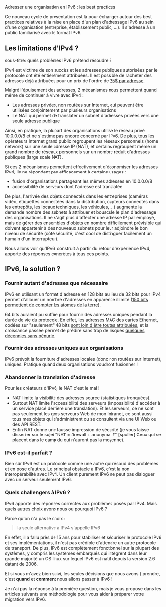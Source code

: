 
Adresser une organisation en IPv6 : les best practices

Ce nouveau cycle de présentation est là pour échanger autour des best practices relatives à la mise en place d'un plan d'adressage IPv6 au sein d'une organisation (entreprise, établissement public, ...). Il s'adresse à un public familiarisé avec le format IPv6.


## Les limitations d'IPv4 ?
sous-titre: quels problèmes IPv6 prétend résoudre ?

IPv4 est victime de son succès et les adresses publiques autorisées par le protocole ont été entièrement attribuées. Il est possible de racheter des adresses déjà attribuées pour un prix de l'ordre de [25$ par adresse](https://auctions.ipv4.global/).

Malgré l'épuisement des adresses, 2 mécanismes nous permettent quand même de continuer à vivre avec IPv4 :
 - Les adresses privées, non routées sur Internet,  qui peuvent être utilisées conjointement  par plusieurs organisations 
 - Le NAT qui permet de translater un subnet d'adresses privées vers une seule adresse publique 
  
Ainsi, en pratique, la plupart des organisations utilise le réseau privé 10.0.0.0/8 et ne s'estime pas encore concerné par  IPv6. De plus, tous les opérateurs Internet grand public regroupent les réseaux personnels (home network) sur une seule adresse IP (NAT), et certains regroupent même un grand nombre de réseaux personnels sur un nombre réduit d'adresses publiques (large scale NAT). 

Si ces 2 mécanismes permettent effectivement d'économiser les adresses IPv4, ils ne répondent pas efficacement à certains usages :
- fusion d'organisations partageant les mêmes adresses en 10.0.0.0/8
- accessibilité de serveurs dont l'adresse est translatée

De plus, l'arrivée des objets connectés dans les entreprises (caméras vidéo, étiquettes connectées dans la distribution, capteurs connectés dans les entrepôts, les locaux techniques, les véhicules, ...) augmente la demande nombre des subnets à attribuer et bouscule le plan d'adressage des organisations. 
Il ne s'agit plus d'affecter une adresse IP par employé, mais de gérer des ensembles d'objets en nombre difficilement prévisible qui doivent appartenir à des nouveaux subnets pour leur adjoindre le bon niveau de sécurité (côté sécurité, c'est cool  de distinguer facilement un humain d'un interrupteur).

Nous allons voir qu'IPv6, construit à partir  du retour d'expérience IPv4, apporte des réponses concrètes à tous ces points.


## IPv6, la solution ?

### Fournir autant d'adresses que nécessaire
IPv6 en utilisant un format d'adresse en 128 bits au lieu de 32 bits pour IPv4 permet d'allouer un nombre d'adresses en apparence illimité ([150 bits permettent de compter les atomes de la terre](https://fr.wikipedia.org/wiki/Ordres_de_grandeur_de_nombres#1039_%C3%A0_10100)). 

64 bits auraient pu suffire pour fournir des adresses uniques pendant la durée de vie du protocole. En effet, les adresses MAC des cartes Ethernet, codées sur "seulement" 48 bits  [sont loin d'être toutes attribuées](https://macaddress.io/statistics), et la croissance passée permet de prédire sans trop de risques [quelques décennies sans pénurie](https://macaddress.io/statistics/date).


### Fournir des adresses uniques aux organisations

IPv6 prévoit la fourniture d'adresses locales (donc non routées sur Internet), uniques. Pratique quand deux organisations voudront fusionner !

### Abandonner la translation d'adresse

Pour les créateurs d'IPv6, le NAT c'est le mal !

- NAT limite la visibilité des adresses source (statistiques tronquées).
- Surtout NAT limite l'accessibilité des serveurs (impossibilité d'accéder à un service placé derrière une translation). Et les serveurs, ce ne sont pas seulement les gros serveurs Web de mon Intranet, ce sont aussi tous mes objets qui s'administrent ou se consultent via une UI Web ou des API REST. 
- Enfin NAT  donne une fausse impression de sécurité (je vous laisse disserter sur le sujet "NAT = firewall + anonymat ?" [spoiler] Ceux qui se placent dans le camp du oui n'auront pas la moyenne).


### IPv6 est-il parfait ?

Bien sûr IPv6 est un protocole comme une autre qui résoud des problèmes et en pose d'autres. Le principal obstacle à IPv6, c'est la non interopérabilité avec IPv4. Un client purement IPv6 ne peut pas dialoguer avec un serveur seulement IPv6. 

### Quels challengers à IPv6 ?

IPv6 apporte des réponses correctes aux problèmes posés par IPv4. Mais quels autres choix avons nous ou pourquoi IPv6 ?

Parce qu'on n'a pas le choix : 

> la seule alternative à IPv4 s'appelle IPv6


En effet, il a fallu près de 15 ans pour stabiliser et sécuriser le protocole IPv6 et ses implémentations, il n'est pas crédible d'attendre un autre protocole de transport. 
De plus,  IPv6 est complètement fonctionnel sur la plupart des systèmes, y compris les systèmes embarqués qui intègrent dans leur grande majorité un OS linux sur lequel IPv6 est natif depuis la version 2.6 datant de 2006. 


Et si vous m'avez bien suivi,  les seules décisions que nous avons ) prendre, c'est **quand** et **comment** nous allons passer à IPv6 ! 

Je n'ai pas la réponse à la première question,  mais je vous propose dans les articles suivants une méthodologie pour vous aider à préparer votre migration vers IPv6.




 



<!--stackedit_data:
eyJoaXN0b3J5IjpbMjE0Mjg2OTIyOCwxOTE0OTI1MjYxXX0=
-->